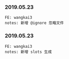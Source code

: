 ### 2019.05.23
    FE: wangkai3
    notes: 新增 @ignore 忽略文件

### 2019.05.23
    FE: wangkai3
    notes: 新增 slots 生成